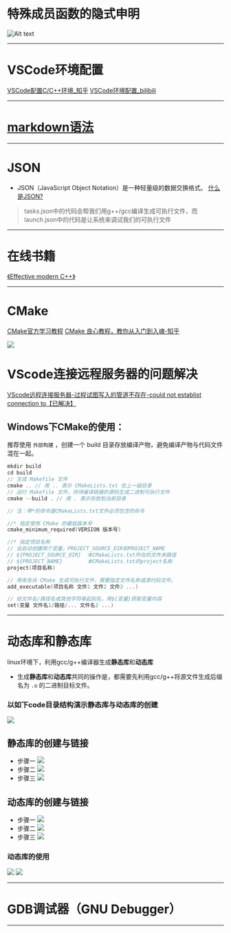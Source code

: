# 特殊成员函数的隐式申明
![Alt text](./C++笔记.assets/Specila%20Member.png)
***

# VSCode环境配置
[VSCode配置C/C++环境_知乎](https://zhuanlan.zhihu.com/p/87864677)
[VSCode环境配置_bilibili](https://www.bilibili.com/video/BV19c411G7ey/?spm_id_from=333.337.search-card.all.click&vd_source=375df3dae169e9bfb057f61a4a79a3da)
***

# [markdown语法](https://markdown.com.cn/cheat-sheet.html#%E6%80%BB%E8%A7%88)
***

# JSON
- JSON（JavaScript Object Notation）是一种轻量级的数据交换格式。
[什么是JSON?](https://developer.mozilla.org/zh-CN/docs/Learn/JavaScript/Objects/JSON)
> tasks.json中的代码会帮我们用g++/gcc编译生成可执行文件，而launch.json中的代码是让系统来调试我们的可执行文件
***

# 在线书籍
[《Effective modern C++》](https://cntransgroup.github.io/EffectiveModernCppChinese/1.DeducingTypes/item1.html)

***
# CMake
[CMake官方学习教程](https://cmake.org/cmake/help/latest/guide/tutorial/index.html)
[CMake 良心教程，教你从入门到入魂-知乎](https://zhuanlan.zhihu.com/p/500002865)

![](./C++笔记.assets/v2-53870728e288f99b1755b049e09c9ac9_r.jpg)

# VScode连接远程服务器的问题解决
[VScode远程连接服务器-过程试图写入的管道不存在-could not establist connection to【已解决】](https://blog.csdn.net/a1456123a/article/details/129169897?spm=1001.2101.3001.6650.9&utm_medium=distribute.pc_relevant.none-task-blog-2%7Edefault%7EBlogCommendFromBaidu%7ERate-9-129169897-blog-105193366.235%5Ev38%5Epc_relevant_sort_base1&depth_1-utm_source=distribute.pc_relevant.none-task-blog-2%7Edefault%7EBlogCommendFromBaidu%7ERate-9-129169897-blog-105193366.235%5Ev38%5Epc_relevant_sort_base1&utm_relevant_index=15)

##  Windows下CMake的使用：
推荐使用 `外部构建` ，创建一个 build 目录存放编译产物，避免编译产物与代码文件混在一起。
```C++
mkdir build
cd build
// 生成 Makefile 文件
cmake .. // 用 .. 表示 CMakeLists.txt 在上一级目录
// 运行 Makefile 文件，将待编译链接的源码生成二进制可执行文件
cmake --build . // 用 . 表示存放到当前目录
```

```C++
// 注：带*的命令是CMakeLists.txt文件必须包含的命令

//* 指定使用 CMake 的最低版本号
cmake_minimum_required(VERSION 版本号) 

//* 指定项目名称
// 会自动创建两个变量，PROJECT_SOURCE_DIR和PROJECT_NAME
// ${PROJECT_SOURCE_DIR}  本CMakeLists.txt所在的文件夹路径
// ${PROJECT_NAME}        本CMakeLists.txt的project名称
project(项目名称) 

// 用来告诉 CMake 生成可执行文件，需要指定文件名称或源代码文件。
add_executable(项目名称 文件1 文件2 文件3 ...)

// 给文件名/路径名或其他字符串起别名，用${变量}获取变量内容
set(变量 文件名1/路径/... 文件名2 ...)

```
***

# 动态库和静态库
linux环境下，利用gcc/g++编译器生成**静态库**和**动态库**
- 生成**静态库**和**动态库**共同的操作是，都需要先利用gcc/g++将源文件生成后缀名为 `.o` 的二进制目标文件。

### 以如下code目录结构演示静态库与动态库的创建
![](./C++笔记.assets/Snipaste_2023-09-08_13-51-56.png)

## 静态库的创建与链接
- 步骤一
![](./C++笔记.assets/Snipaste_2023-09-08_14-03-30.png)
- 步骤二
![](./C++笔记.assets/Snipaste_2023-09-08_14-06-52.png)
- 步骤三
![](./C++笔记.assets/Snipaste_2023-09-08_14-44-25.png)

## 动态库的创建与链接
- 步骤一
![](./C++笔记.assets/Snipaste_2023-09-08_14-54-20.png)
- 步骤二
![](./C++笔记.assets/Snipaste_2023-09-08_14-57-32.png)
- 步骤三
![](./C++笔记.assets/Snipaste_2023-09-08_15-11-01.png)

### 动态库的使用
![](./C++笔记.assets/Snipaste_2023-09-08_15-16-22.png)
![](C++笔记.assets/Snipaste_2023-09-08_15-23-30.png)
***

# GDB调试器（GNU Debugger）


***